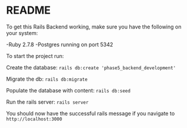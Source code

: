 # README

To get this Rails Backend working, make sure you have the following on your system:

-Ruby 2.7.8
-Postgres running on port 5342

To start the project run:

Create the database:
`rails db:create 'phase5_backend_development'`

Migrate the db:
`rails db:migrate`

Populate the database with content:
`rails db:seed`

Run the rails server:
`rails server`

You should now have the successful rails message if you navigate to `http://localhost:3000`
